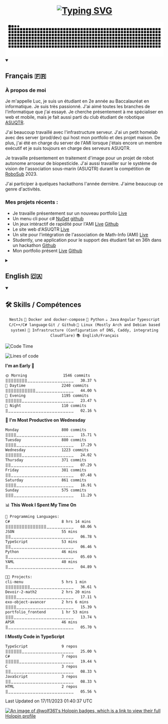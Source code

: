 <h1 align="center">
    <a href="https://git.io/typing-svg">
        <img src="https://readme-typing-svg.demolab.com?font=Fira+Code&pause=1000&center=true&random=false&width=435&lines=Bienvenue;Welcome;Je+suis+un+%C3%A9tudiant+en+informatique;I+am+a+computer+science+student;I+am+an+opensorcerer+%F0%9F%A7%99" alt="Typing SVG" />
    </a>
</h1>

<picture>
  <source media="(prefers-color-scheme: dark)" srcset="https://raw.githubusercontent.com/wolf-361/wolf-361/output/github-contribution-grid-snake-dark.svg" />
  <source media="(prefers-color-scheme: light)" srcset="https://raw.githubusercontent.com/wolf-361/wolf-361/output/github-contribution-grid-snake.svg" />
  <img alt="github-snake" src="https://raw.githubusercontent.com/wolf-361/wolf-361/output/github-contribution-grid-snake.svg" />
</picture>

<details open>
    <summary>
        <h2>Français 🇫🇷</h2>
    </summary>

<h3>À propos de moi</h3>
Je m'appelle Luc, je suis un étudiant en 2e année au Baccalauréat en informatique. Je suis très passionné. J'ai aimé toutes les branches de l'informatique que j'ai essayé. Je cherche présentement à me spécialiser en web et mobile, mais je fait aussi parti du club étudiant de robotique <a href="https://asuqtr.com/">ASUQTR</a>. 

J'ai beaucoup travaillé avec l'infrastructure serveur. J'ai un petit homelab avec des server (prod/dev) qui host mon portfolio et des projet maison. De plus, j'ai été en charge du server de l'AMI lorsque j'étais encore un membre exécutif et je suis toujours en charge des serveurs ASUQTR. 

Je travaille présentement en traitement d'image pour un projet de robot autonome arroseur de biopesticide. J'ai aussi travailler sur le système de vision de l'association sous-marin (ASUQTR) durant la compétition de <a href="https://robosub.org/">RoboSub</a> 2023.
    
J'ai participer à quelques hackathons l'année dernière. J'aime beaucoup ce genre d'activités.

<h3>Mes projets récents :</h3>
<ul>
    <li>Je travaille présentement sur un nouveau portfolio <a href="https://dev-portfolio.wolf-361.ca/">Live</a></li>
    <li>Un menu cli pour c# <a href="https://www.nuget.org/packages/cli-menu/">NuGet</a> <a href="https://github.com/wolf-361/cli-menu">github</a></li>
    <li>Un jeux intéractif de rapidité pour l'AMI <a href="https://ami.uqtr.ca/pow-pow/">Live</a> <a href="https://github.com/wolf-361/AMI_pow_pow">Github</a></li>
    <li>Le site web d'ASUQTR <a href="https://asuqtr.com/">Live</a></li>
    <li>Un site pour l'intégration de l'association de Math-Info (AMI) <a href="https://ami.uqtr.ca/integration/">Live</a></li>
    <li>Studently, une application pour le support des étudiant fait en 36h dans un hackathon <a href="https://github.com/wolf-361/Studently-CodeJam12">Github</a>
    <li>Mon portfolio présent <a href="https://me.wolf-361.ca/">Live</a> <a href="https://github.com/wolf-361/old_portfolio">Github</a></li>
</ul>
</details>

<details>
    <summary>
        <h2>English 🇨🇦</h2>
    </summary>
<h3>About Me</h3>
My name is Luc, I am a second-year student pursuing a Bachelor's degree in Computer Science. I am very passionate. I have enjoyed all the branches of computer science that I tried. I'm currently looking to specialize in web and mobile, but I'm also part of the robotics student club <a href="https://asuqtr.com/">ASUQTR</a> at my school.

I have worked alot with server infrastructure. I have a small homelab with servers (prod/dev) hosting my portfolio and personal projects. Additionally, I was in charge of the AMI server when I was still an executive member, and I am still responsible for the ASUQTR servers.

I am currently working on the image processing of an autonomous biopesticide spraying robot project. I have also worked on the vision system of the underwater association (ASUQTR) during the 2023 <a href="https://robosub.org/">RoboSub</a> event.

I participated in a few hackathons last year. I really enjoy these kinds of activities but haven't had the time this year.

<h3>My recent projects :</h3>
<ul>
    <li>I am currently working on a new portfolio <a href="https://dev-portfolio.wolf-361.ca/">Live</a></li>
    <li>A command-line menu for C# <a href="https://www.nuget.org/packages/cli-menu/">NuGet</a> <a href="https://github.com/wolf-361/cli-menu">GitHub</a></li>
    <li>An interactive speed game for AMI <a href="https://ami.uqtr.ca/pow-pow/">Live</a> <a href="https://github.com/wolf-361/AMI_pow_pow">GitHub</a></li>
    <li>The ASUQTR website <a href="https://asuqtr.com/">Live</a></li>
    <li>A website for the integration of my student association (AMI) <a href="https://ami.uqtr.ca/integration/">Live</a></li>
    <li>Studently, an application for student support made in 36 hours during a hackathon <a href="https://github.com/wolf-361/Studently-CodeJam12">GitHub</a></li>
    <li>My current portfolio <a href="https://me.wolf-361.ca/">Live</a> <a href="https://github.com/wolf-361/old_portfolio">GitHub</a></li>
</ul>
</details>

<details open>
    <summary>
        <h2>🛠️ Skills / Compétences</h2>
    </summary>
    <p align="center">
        <code>NestJs</code>
        <code>🐋 Docker and docker-compose</code>
        <code>🐍 Python</code>
        <code>☕ Java</code>
        <code>Angular</code>
        <code>Typescript</code>
        <code>C/C++/C# language</code>
        <code>Git / Github</code>
        <code>🐧 Linux (Mostly Arch and Debian based system)</code>
        <code>📜 Infrastructure (Configuration of DNS, Caddy, integrating Cloudflare)</code>
        <code>📚 English/Français</code>
    </p>
</details>

<!--START_SECTION:waka-->
![Code Time](http://img.shields.io/badge/Code%20Time-467%20hrs%2049%20mins-blue)

![Lines of code](https://img.shields.io/badge/From%20Hello%20World%20I%27ve%20Written-3.1%20million%20lines%20of%20code-blue)

**I'm an Early 🐤** 

```text
🌞 Morning                1546 commits        ⣿⣿⣿⣿⣿⣿⣿⣿⣀⣀⣀⣀⣀⣀⣀⣀⣀⣀⣀⣀⣀⣀⣀⣀⣀   30.37 % 
🌆 Daytime                2240 commits        ⣿⣿⣿⣿⣿⣿⣿⣿⣿⣿⣿⣀⣀⣀⣀⣀⣀⣀⣀⣀⣀⣀⣀⣀⣀   44.00 % 
🌃 Evening                1195 commits        ⣿⣿⣿⣿⣿⣿⣀⣀⣀⣀⣀⣀⣀⣀⣀⣀⣀⣀⣀⣀⣀⣀⣀⣀⣀   23.47 % 
🌙 Night                  110 commits         ⣿⣀⣀⣀⣀⣀⣀⣀⣀⣀⣀⣀⣀⣀⣀⣀⣀⣀⣀⣀⣀⣀⣀⣀⣀   02.16 % 
```
📅 **I'm Most Productive on Wednesday** 

```text
Monday                   800 commits         ⣿⣿⣿⣿⣀⣀⣀⣀⣀⣀⣀⣀⣀⣀⣀⣀⣀⣀⣀⣀⣀⣀⣀⣀⣀   15.71 % 
Tuesday                  880 commits         ⣿⣿⣿⣿⣀⣀⣀⣀⣀⣀⣀⣀⣀⣀⣀⣀⣀⣀⣀⣀⣀⣀⣀⣀⣀   17.29 % 
Wednesday                1223 commits        ⣿⣿⣿⣿⣿⣿⣀⣀⣀⣀⣀⣀⣀⣀⣀⣀⣀⣀⣀⣀⣀⣀⣀⣀⣀   24.02 % 
Thursday                 371 commits         ⣿⣿⣀⣀⣀⣀⣀⣀⣀⣀⣀⣀⣀⣀⣀⣀⣀⣀⣀⣀⣀⣀⣀⣀⣀   07.29 % 
Friday                   381 commits         ⣿⣿⣀⣀⣀⣀⣀⣀⣀⣀⣀⣀⣀⣀⣀⣀⣀⣀⣀⣀⣀⣀⣀⣀⣀   07.48 % 
Saturday                 861 commits         ⣿⣿⣿⣿⣀⣀⣀⣀⣀⣀⣀⣀⣀⣀⣀⣀⣀⣀⣀⣀⣀⣀⣀⣀⣀   16.91 % 
Sunday                   575 commits         ⣿⣿⣿⣀⣀⣀⣀⣀⣀⣀⣀⣀⣀⣀⣀⣀⣀⣀⣀⣀⣀⣀⣀⣀⣀   11.29 % 
```


📊 **This Week I Spent My Time On** 

```text
💬 Programming Languages: 
C#                       8 hrs 14 mins       ⣿⣿⣿⣿⣿⣿⣿⣿⣿⣿⣿⣿⣿⣿⣿⣀⣀⣀⣀⣀⣀⣀⣀⣀⣀   60.06 % 
JSON                     55 mins             ⣿⣿⣀⣀⣀⣀⣀⣀⣀⣀⣀⣀⣀⣀⣀⣀⣀⣀⣀⣀⣀⣀⣀⣀⣀   06.78 % 
TypeScript               53 mins             ⣿⣿⣀⣀⣀⣀⣀⣀⣀⣀⣀⣀⣀⣀⣀⣀⣀⣀⣀⣀⣀⣀⣀⣀⣀   06.46 % 
Python                   46 mins             ⣿⣀⣀⣀⣀⣀⣀⣀⣀⣀⣀⣀⣀⣀⣀⣀⣀⣀⣀⣀⣀⣀⣀⣀⣀   05.69 % 
YAML                     40 mins             ⣿⣀⣀⣀⣀⣀⣀⣀⣀⣀⣀⣀⣀⣀⣀⣀⣀⣀⣀⣀⣀⣀⣀⣀⣀   04.89 % 

🐱‍💻 Projects: 
cli-menu                 5 hrs 1 min         ⣿⣿⣿⣿⣿⣿⣿⣿⣿⣀⣀⣀⣀⣀⣀⣀⣀⣀⣀⣀⣀⣀⣀⣀⣀   36.61 % 
Devoir-2-math2           2 hrs 20 mins       ⣿⣿⣿⣿⣀⣀⣀⣀⣀⣀⣀⣀⣀⣀⣀⣀⣀⣀⣀⣀⣀⣀⣀⣀⣀   17.11 % 
exo-object-avancer       2 hrs 6 mins        ⣿⣿⣿⣿⣀⣀⣀⣀⣀⣀⣀⣀⣀⣀⣀⣀⣀⣀⣀⣀⣀⣀⣀⣀⣀   15.39 % 
portfolio_frontend       1 hr 53 mins        ⣿⣿⣿⣀⣀⣀⣀⣀⣀⣀⣀⣀⣀⣀⣀⣀⣀⣀⣀⣀⣀⣀⣀⣀⣀   13.74 % 
APSR                     46 mins             ⣿⣀⣀⣀⣀⣀⣀⣀⣀⣀⣀⣀⣀⣀⣀⣀⣀⣀⣀⣀⣀⣀⣀⣀⣀   05.70 % 
```

**I Mostly Code in TypeScript** 

```text
TypeScript               9 repos             ⣿⣿⣿⣿⣿⣿⣀⣀⣀⣀⣀⣀⣀⣀⣀⣀⣀⣀⣀⣀⣀⣀⣀⣀⣀   25.00 % 
C#                       7 repos             ⣿⣿⣿⣿⣿⣀⣀⣀⣀⣀⣀⣀⣀⣀⣀⣀⣀⣀⣀⣀⣀⣀⣀⣀⣀   19.44 % 
C                        3 repos             ⣿⣿⣀⣀⣀⣀⣀⣀⣀⣀⣀⣀⣀⣀⣀⣀⣀⣀⣀⣀⣀⣀⣀⣀⣀   08.33 % 
JavaScript               3 repos             ⣿⣿⣀⣀⣀⣀⣀⣀⣀⣀⣀⣀⣀⣀⣀⣀⣀⣀⣀⣀⣀⣀⣀⣀⣀   08.33 % 
HTML                     2 repos             ⣿⣀⣀⣀⣀⣀⣀⣀⣀⣀⣀⣀⣀⣀⣀⣀⣀⣀⣀⣀⣀⣀⣀⣀⣀   05.56 % 
```




 Last Updated on 17/11/2023 01:40:37 UTC
<!--END_SECTION:waka-->


[![An image of @wolf361's Holopin badges, which is a link to view their full Holopin profile](https://holopin.me/wolf361)](https://holopin.io/@wolf361)


